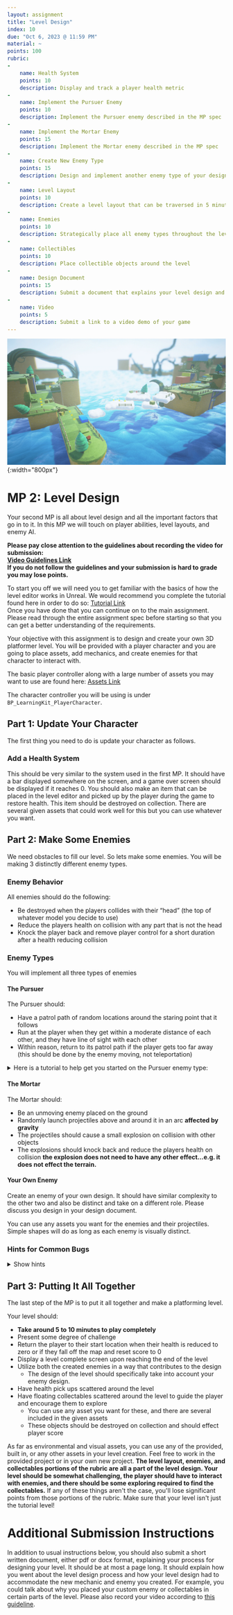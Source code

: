 ```yaml
---
layout: assignment
title: "Level Design"
index: 10
due: "Oct 6, 2023 @ 11:59 PM"
material: ~
points: 100
rubric:
-
    name: Health System
    points: 10
    description: Display and track a player health metric
-
    name: Implement the Pursuer Enemy
    points: 10
    description: Implement the Pursuer enemy described in the MP spec
-
    name: Implement the Mortar Enemy
    points: 15
    description: Implement the Mortar enemy described in the MP spec
-
    name: Create New Enemy Type
    points: 15
    description: Design and implement another enemy type of your design
-
    name: Level Layout
    points: 10
    description: Create a level layout that can be traversed in 5 minutes and has a level complete screen
-
    name: Enemies
    points: 10
    description: Strategically place all enemy types throughout the level
-
    name: Collectibles
    points: 10
    description: Place collectible objects around the level
-
    name: Design Document
    points: 15
    description: Submit a document that explains your level design and design decisions
-
    name: Video
    points: 5
    description: Submit a link to a video demo of your game
---
```

![Matrix](https://github.com/illinois-cs498gd/illinois-cs498gd.github.io/raw/main/img/platform.PNG){:width="800px"}
# MP 2: Level Design
Your second MP is all about level design and all the important factors that go in to it. In this MP we will touch on player abilities, level layouts, and enemy AI.

**Please pay close attention to the guidelines about recording the video for submission:<br/>
 [Video Guidelines Link](https://docs.google.com/document/d/1QY5t2wU9_6I7t4b-jneDRa7grhtQdSITzaOXVh-YKrA/edit?usp=sharing)<br/>
 If you do not follow the guidelines and your submission is hard to grade you may lose points.**

To start you off we will need you to get familiar with the basics of how the level editor works in Unreal. We would recommend you complete the tutorial found here in order to do so:
[Tutorial Link](https://docs.unrealengine.com/4.27/en-US/BuildingWorlds/LDQuickStart/)
<br/>
Once you have done that you can continue on to the main assignment. Please read through the entire assignment spec before starting so that you can get a better understanding of the requirements.

Your objective with this assignment is to design and create your own 3D platformer level. You will be provided with a player character and you are going to place assets, add mechanics, and create enemies for that character to interact with.

The basic player controller along with a large number of assets you may want to use are found here:
[Assets Link](https://www.unrealengine.com/marketplace/en-US/product/unreal-learning-kit)<br/>

The character controller you will be using is under `BP_LearningKit_PlayerCharacter`.

## Part 1: Update Your Character
The first thing you need to do is update your character as follows.

### **Add a Health System**
This should be very similar to the system used in the first MP. It should have a bar displayed somewhere on the screen, and a game over screen should be displayed if it reaches 0. You should also make an item that can be placed in the level editor and picked up by the player during the game to restore health. This item should be destroyed on collection. There are several given assets that could work well for this but you can use whatever you want.

## Part 2: Make Some Enemies
We need obstacles to fill our level. So lets make some enemies. You will be making 3 distinctly different enemy types.
<br/>
### **Enemy Behavior**

All enemies should do the following:
-	Be destroyed when the players collides with their “head” (the top of whatever model you decide to use)
-	Reduce the players health on collision with any part that is not the head
-	Knock the player back and remove player control for a short duration after a health reducing collision

### **Enemy Types**

You will implement all three types of enemies

#### **The Pursuer**
The Pursuer should:
-	Have a patrol path of random locations around the staring point that it follows
-	Run at the player when they get within a moderate distance of each other, and they have line of sight with each other
-	Within reason, return to its patrol path if the player gets too far away (this should be done by the enemy moving, not teleportation)

<details><summary markdown="span">Here is a tutorial to help get you started on the Pursuer enemy type:</summary>
    
*NOTE: This tutorial covers the basics for implementing the Pursuer starting from the UnrealLearningKit starter project. It does not cover all the requirements for the chaser. Use intuition, creativity, and other online tutorials to aid in completing all the requirements!*

### **Step 1: Create the AI Controller**
*Unlike the player character that is controlled by an input device (i.e. keyboard and mouse, Xbox controller, etc.), the Pursuer will be controlled by an 'AI controller'. This allows us to specify in code how we wish the Pursuer to behave. To do this, we will create an 'AI Controller' object to control the actions of the Pursuer enemy.*

In the Content Drawer (Bottom left), click Add > Blueprint Class > (type into "All Classes") > AIController and save the controller with the name 'Pursuer_AIController'. 

<img src="https://github.com/illinois-cs415/illinois-cs415.github.io/blob/mp2-sp24-update/img/assignments/mp2/pursuer%20tutorial/step1.png" alt="drawing" width="800"/>

### **Step 2: Create the AI Character**
*Both the player characters and the AI character use the 'Character' blueprint. As explained above, the main difference is that it will be controlled by the 'AI Controller'. This 'Character' blueprint will connect the model geometry, animations, code for the behaviors, senses, and more.*

In the Content Drawer, go to Add > Blueprint Class > Character and save the AI character with the name 'BP_Pursuer'. Open its blueprint editor. Inside the "Components" panel (top left), select the "Mesh" component. For starters, set the following properties in the Details panel (right):
* Skeletal Mesh: SK_EpicCharacter
* Anim Class: EpicCharacter_AnimBP_C

<img src="https://github.com/illinois-cs415/illinois-cs415.github.io/blob/mp2-sp24-update/img/assignments/mp2/pursuer%20tutorial/step2.png" alt="drawing" width="400"/>

This can be changed later to whatever mesh/animations you like later!

Add a "CapsuleComponent" in the Components panel (top left). By default, the mesh will not be inside of the capsule. Adjust the Z position and scale of the character mesh so that it fits right within the borders of the capsule. This can be done using the arrow gizmos (the 3 red, blue, and green perpendicular arrows) or adjusting the transform values in the details panel (right)  to roughly -80 for Z position and 0.85 for scale.

<img src="https://github.com/illinois-cs415/illinois-cs415.github.io/blob/mp2-sp24-update/img/assignments/mp2/pursuer%20tutorial/step2b.png" alt="drawing" width="200"/>

Finally, select "AICharacter (self)" on the Components panel (left), then in the Details panel (right) set its "AI Controller Class" to the AI controller ('Pursuer_AIController') you created in step 1.

<img src="https://github.com/illinois-cs415/illinois-cs415.github.io/blob/mp2-sp24-update/img/assignments/mp2/pursuer%20tutorial/step2c.png" alt="drawing" width="400"/>

### **Step 3: Add Pawn Sensing**
*For the Pursuer to start chasing the player when it is nearby, we will add Pawn Sensing to the enemy so that it can sense the location of the player.*

Remaining in the 'BP_Pursuer' blueprint, select Add > PawnSensing in the Components tab on the top left. See below for how the component hierarchy should look in 'BP_Pursuer' after this step.

<img src="https://github.com/illinois-cs415/illinois-cs415.github.io/blob/mp2-sp24-update/img/assignments/mp2/pursuer%20tutorial/step3.png" alt="drawing" width="400"/>

### **Step 4: Add random movement to the AI Character**
*Now we will add the code into our Pursuers blueprint to move. This will create the behavior of continuously roaming the map.*

In the Event Graph of 'BP_Pursuer', add a custom event titled 'Roam' and use the "AI MoveTo" method to move the character to a random location. 

To create a custom event, right-click on the event graph, search and select "Add Custom Event" in the pop-up tab and name the event "Roam". This custom event will be called within the BP_Pursuer event graph whenever we want the Pursuer to roam.

<img src="https://github.com/illinois-cs415/illinois-cs415.github.io/blob/mp2-sp24-update/img/assignments/mp2/pursuer%20tutorial/step4a.png" alt="drawing" width="400"/>

Add an "AI MoveTo" block to the event and use the method "GetRandomReachablePointInRadius" to set the destination. 

Since we want the AI Character to keep roaming, add a slight delay after the custom method and call Roam again to create a loop. Here is how the event graph should look: 

<img src="https://github.com/illinois-cs415/illinois-cs415.github.io/blob/mp2-sp24-update/img/assignments/mp2/pursuer%20tutorial/step4b.png" alt="drawing" width="800"/>

Call the custom Roam event from Event BeginPlay. 

<img src="https://github.com/illinois-cs415/illinois-cs415.github.io/blob/mp2-sp24-update/img/assignments/mp2/pursuer%20tutorial/step4c.png" alt="drawing" width="400"/>

### **Step 5: Add the Nav Mesh**
*The pursuer needs to know what places in the level it can and cannot walk on. To do this, we define the area our AI Character can roam in by adding a navigation mesh bounds volume to the level.*

Return to the level map window. From the Content Drawer, drag and drop 'BP_Pursuer' into the level map. Then, navigate to the + icon on the top left and select Volumes > NavMeshBoundsVolume.

<img src="https://github.com/illinois-cs415/illinois-cs415.github.io/blob/mp2-sp24-update/img/assignments/mp2/pursuer%20tutorial/step5a.png" alt="drawing" width="800"/>

A Nav Mesh indicates the area where AIs can be activated, so make sure the Nav Mesh is large enough to encapsulate the area you want the enemies to move around in. To visualize the navigable area inside of the NavMeshBoundsVolume, press "P" on your keyboard. This will highlight all surfaces that the AI character can be navigated to in green.

<img src="https://github.com/illinois-cs415/illinois-cs415.github.io/blob/mp2-sp24-update/img/assignments/mp2/pursuer%20tutorial/step5b.png" alt="drawing" width="600"/>

### **Step 6: Create a Chase Player Event**
*We will use the same logic from “Roam” to initiate a "Chase Player" event.*

Create a new custom event titled "Chase Player".

From the Chase Player event, add an "AI MoveTo" block and set the Target Actor to the Player Character. Like in the Roam event, add a "Delay" block from "On Success" and call "Chase Player" again after the delay has completed. 

<img src="https://github.com/illinois-cs415/illinois-cs415.github.io/blob/mp2-sp24-update/img/assignments/mp2/pursuer%20tutorial/step6.png" alt="drawing" width="800"/>

To test, replace "Roam" in "Event Begin Play" with "Chase Player", compile the file, and run the game.

### **(OPTIONAL) Step 7: Add Enemy Functionality Upon Chase Event**
*We will show you how to cause the enemy to blow up with a sound and particle effect upon collision with the player character.*

Break the link between "AI MoveTo" and "Delay". Insert a "Spawn Emitter at Location" block on success of the "AI MoveTo". Next, connect a "Play Sound at Location" block and a "Destroy Actor" block. 

Connect "Get Actor Location" to the "Location" node for both "Spawn Emitter at Location" and "Play Sound at Location".

You will need to add particle effects and sounds to your project. Select your desired particle effect asset in the dropdown menu under "Emitter Template" on the "Spawn Emitter at Location" block. Select your desired sound asset under "Sound" on the "Play Sound at Location" block.

<img src="https://github.com/illinois-cs415/illinois-cs415.github.io/blob/mp2-sp24-update/img/assignments/mp2/pursuer%20tutorial/step7.png" alt="drawing" width="800"/>

### **(OPTIONAL) Step 8: Apply Damage**
Insert an "Apply Damage" block between the "AI MoveTo" and "Spawn Emitter at Location" blocks.

Set the "Damaged Actor" node to "Get Player Character". Play around with the different damage parameters to get your desired effect.

<img src="https://github.com/illinois-cs415/illinois-cs415.github.io/blob/mp2-sp24-update/img/assignments/mp2/pursuer%20tutorial/step8.png" alt="drawing" width="600"/>

[Check out this tutorial on how to use the damage system/events](https://www.youtube.com/watch?v=vO1i9Wcx4Xc)

### **Step 9: Create an Enumerator Class**
*We can create an enumerator class to help us control the behaviors of our AI Character.*

In the Content Drawer, within the AI folder, create a Blueprint Enumeration class. This class will define what state our AI is in (ChasePlayer or Roam). Name this class "EAIState".

<img src="https://github.com/illinois-cs415/illinois-cs415.github.io/blob/mp2-sp24-update/img/assignments/mp2/pursuer%20tutorial/step9a.png" alt="drawing" width="400"/>

Add three enumerators: 'Default', 'Roam', and 'Chase Player'. 

<img src="https://github.com/illinois-cs415/illinois-cs415.github.io/blob/mp2-sp24-update/img/assignments/mp2/pursuer%20tutorial/step9b.png" alt="drawing" width="600"/>

In the AICharacter class, create a variable called "AIState" of type "EAIState". Make the variable public by clicking on the eye icon on the right. 

<img src="https://github.com/illinois-cs415/illinois-cs415.github.io/blob/mp2-sp24-update/img/assignments/mp2/pursuer%20tutorial/step9c.png" alt="drawing" width="400"/>

Remove the connection between "Event BeginPlay" and "ChasePlayer". Drag from "Event BeginPlay" and type "Switch on EAIState". The AIState variable will be connected to the "Selection" node on "Switch on EAIState". 

Attach a 'Roam' event block to the 'Roam' node and a 'Chase Player' block to 'Chase Player'.

<img src="https://github.com/illinois-cs415/illinois-cs415.github.io/blob/mp2-sp24-update/img/assignments/mp2/pursuer%20tutorial/step9d.png" alt="drawing" width="600"/>

In the viewport, click on your AI Character and specify the default "AIState" as 'Roam'. Default states are unique to each character, so you can create multiple AI characters, some with the default set to Roam and some with the default set to Chase Player.

<img src="https://github.com/illinois-cs415/illinois-cs415.github.io/blob/mp2-sp24-update/img/assignments/mp2/pursuer%20tutorial/step9e.png" alt="drawing" width="800"/>

### **Additional Resources**

In addition to the instructions above, the following set of tutorials may be helpful to you: 
* [Unreal Engine 4 - AI Roam](https://www.youtube.com/watch?v=eBjtKsgurLU) 
* [Unreal Engine 4 - AI Chase Player](https://www.youtube.com/watch?v=HK3FAbIkJ-g)
* [Create A Platformer Pt 4: Chasing Knockback Enemy! UE4 Tutorial](https://www.youtube.com/watch?v=4UsaiOEr6Bw)
* [Unreal Engine 5 Tutorial - AI Part 1: Character Setup](https://youtu.be/IDZh0epFTRY?si=iQheKNeQNEnvbBNG)
* [Using AI in Unreal](https://docs.google.com/presentation/d/1tsbdJHC0r5w-sF30vuK8PuOIJsRZvvv3xJhFrFzT600/edit?usp=sharing)

**End of Pursuer tutorial.**
    
</details>

#### **The Mortar**
The Mortar should:
-	Be an unmoving enemy placed on the ground
-	Randomly launch projectiles above and around it in an arc **affected by gravity**
-	The projectiles should cause a small explosion on collision with other objects
-	The explosions should knock back and reduce the players health on collision **the explosion does not need to have any other effect...e.g. it does not effect the terrain.**

#### **Your Own Enemy**
Create an enemy of your own design. It should have similar complexity to the other two and also be distinct and take on a different role. Please discuss you design in your design document.

You can use any assets you want for the enemies and their projectiles. Simple shapes will do as long as each enemy is visually distinct.

### **Hints for Common Bugs**
<details><summary markdown="span">Show hints</summary>
    
* If the projectile is going through instead of colliding with the ground, make sure that both the projectile and map collisions are set to `BlockAllDynamic` in their Details panel.
* If you are having trouble setting up collisions with static meshes, [check out this tutorial](https://docs.unrealengine.com/5.0/en-US/setting-up-collisions-with-static-meshes-in-unreal-engine/).
* If you are having trouble with character knockback, [check out this thread](https://forums.unrealengine.com/t/character-knockback/300225/3).
    
</details>

## Part 3: Putting It All Together
The last step of the MP is to put it all together and make a platforming level.

Your level should:
- **Take around 5 to 10 minutes to play completely**
- Present some degree of challenge
- Return the player to their start location when their health is reduced to zero or if they fall off the map and reset score to 0
- Display a level complete screen upon reaching the end of the level
- Utilize both the created enemies in a way that contributes to the design
    - The design of the level should specifically take into account your enemy design.
- Have health pick ups scattered around the level
- Have floating collectables scattered around the level to guide the player and encourage them to explore
    - You can use any asset you want for these, and there are several included in the given assets
    - These objects should be destroyed on collection and should effect player score

As far as environmental and visual assets, you can use any of the provided, built in, or any other assets in your level creation. Feel free to work in the provided project or in your own new project. **The level layout, enemies, and collectables portions of the rubric are all a part of the level design. Your level should be somewhat challenging, the player should have to interact with enemies, and there should be some exploring required to find the collectables.** If any of these things aren't the case, you'll lose significant points from those portions of the rubric. Make sure that your level isn't just the tutorial level!

# Additional Submission Instructions
In addition to usual instructions below, you should also submit a short written document, either pdf or docx format, explaining your process for designing your level. It should be at most a page long. It should explain how you went about the level design process and how your level design had to accommodate the new mechanic and enemy you created. For example, you could talk about why you placed your custom enemy or collectables in certain parts of the level. Please also record your video according to [this guideline](https://docs.google.com/document/d/1QY5t2wU9_6I7t4b-jneDRa7grhtQdSITzaOXVh-YKrA/edit?usp=sharing).
